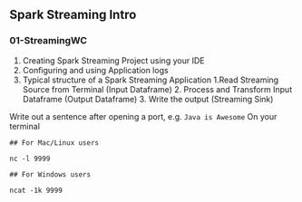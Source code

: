 ## Spark Streaming Intro

### 01-StreamingWC

1. Creating Spark Streaming Project using your IDE
2. Configuring and using Application logs
3. Typical structure of a Spark Streaming Application
    1.Read Streaming Source from Terminal (Input Dataframe)
    2. Process and Transform Input Dataframe (Output Dataframe)
    3. Write the output (Streaming Sink)

Write out a sentence after opening a port, e.g. `Java is Awesome`
On your terminal
```
## For Mac/Linux users

nc -l 9999

## For Windows users

ncat -1k 9999
```
